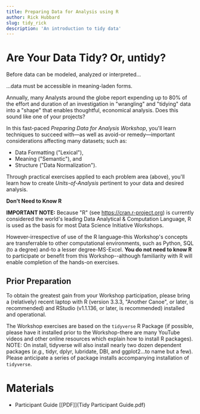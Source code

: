 ```yaml
---
title: Preparing Data for Analysis using R
author: Rick Hubbard
slug: tidy_rick
description: 'An introduction to tidy data'
---
```


# Are Your Data Tidy? Or, untidy?
 
Before data can be modeled, analyzed or interpreted...

...data must be accessible in meaning-laden forms.
 
Annually, many Analysts around the globe report expending up to 80% of the effort and duration of an investigation in "wrangling" and "tidying" data into a "shape" that enables thoughtful, economical analysis. Does this sound like one of your projects?


In this fast-paced _Preparing Data for Analysis Workshop_, you'll learn techniques to succeed with&mdash;as well as avoid-or remedy&mdash;important considerations affecting many datasets; such as:

* Data Formatting ("Lexical"),
* Meaning ("Semantic"), and
* Structure ("Data Normalization").

Through practical exercises applied to each problem area (above), you'll learn how to create _Units-of-Analysis_ pertinent to your data and desired analysis.
 
**Don't Need to Know R**
 
**IMPORTANT NOTE:** Because "R" (see https://cran.r-project.org) is currently considered the world's leading Data Analytical & Computation Language, R is used as the basis for most Data Science Initiative Workshops. 
 
However-irrespective of use of the R language-this Workshop's concepts are transferrable to other computational environments, such as Python, SQL (to a degree) and-to a lesser degree-MS-Excel. **You do not need to know R** to participate or benefit from this Workshop--although familiarity with R will enable completion of the hands-on exercises.
 
## Prior Preparation
 
To obtain the greatest gain from your Workshop participation, please bring a (relatively) recent laptop with R (version 3.3.3, "Another Canoe", or later, is recommended) and RStudio (v1.1.136, or later, is recommended) installed and operational. 
 
The Workshop exercises are based on the `tidyverse` R Package (if possible, please have it installed prior to the Workshop-there are many YouTube videos and other online resources which explain how to install R packages). NOTE: On install, tidyverse will also install nearly two dozen dependent packages (_e.g.,_ tidyr, dplyr, lubridate, DBI, and ggplot2...to name but a few). Please anticipate a series of package installs accompanying installation of `tidyverse`.

# Materials
* Participant Guide [[PDF]](Tidy Participant Guide.pdf)
 
